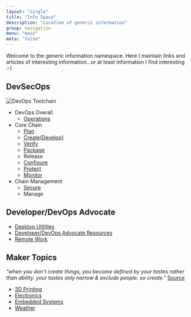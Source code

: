 ```yaml
---
layout: "single"
title: "Info Space"
description: "Location of generic information"
group: navigation
menu: "main"
meta: "false"
---
```

Welcome to the generic information namespace.  Here I maintain links and articles of interesting information...or
at least information I find interesting :-)

## DevSecOps

![DevOps Toolchain](/assets/info/devops-toolchain.png)

- DevOps Overall
  - [Operations](/info/operations)
- Core Chain
  - [Plan](/info/plan)
  - [Create(Develop}](/info/development)
  - [Verify](/info/verify)
  - [Package](/info/package)
  - Release
  - [Configure](/info/configure)
  - [Protect](/info/protect)
  - [Monitor](/info/monitor)
- Chain Management
  - [Secure](/info/security)
  - Manage

## Developer/DevOps Advocate

- [Desktop Utilities](/info/desktop/)
- [Developer/DevOps Advocate Resources](/info/devrel)
- [Remote Work](/info/remote)

## Maker Topics

*"when you don’t create things, you become defined by your tastes rather than ability. your tastes only narrow & exclude people. so create."* [Source](http://www.joeydevilla.com/2008/08/08/why-the-lucky-stiff-on-why-you-should-create/#sthash.Q7C9i7R2.dpuf)

  * [3D Printing](/info/3dprint)
  * [Electronics](/info/electronics)
  * [Embedded Systems](/info/embedded)
  * [Weather](/info/weather)

